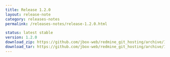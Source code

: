```yaml
---
title: Release 1.2.0
layout: release-note
category: releases-notes
permalink: /releases-notes/release-1.2.0.html

status: latest stable
version: 1.2.0
download_zip: https://github.com/jbox-web/redmine_git_hosting/archive/1.2.0.zip
download_tar: https://github.com/jbox-web/redmine_git_hosting/archive/1.2.0.tar.gz
---
```


